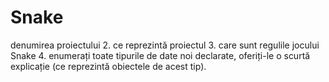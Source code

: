 # Snake
denumirea proiectului
2. ce reprezintă proiectul
3. care sunt regulile jocului Snake
4. enumerați toate tipurile de date noi declarate, oferiți-le o scurtă explicație (ce reprezintă obiectele de acest tip).